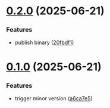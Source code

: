 # [0.2.0](https://github.com/YuChunTsao/test-ci/compare/v0.1.0...v0.2.0) (2025-06-21)


### Features

* publish binary ([20fbdf1](https://github.com/YuChunTsao/test-ci/commit/20fbdf1a07c4bdc595e74c1a82422b5db57d3d7d))

# [0.1.0](https://github.com/YuChunTsao/test-ci/compare/v0.0.0...v0.1.0) (2025-06-21)


### Features

* trigger minor version ([a6ca7e5](https://github.com/YuChunTsao/test-ci/commit/a6ca7e507418973514e17e8cf7fb7a90b4c0ca4f))
